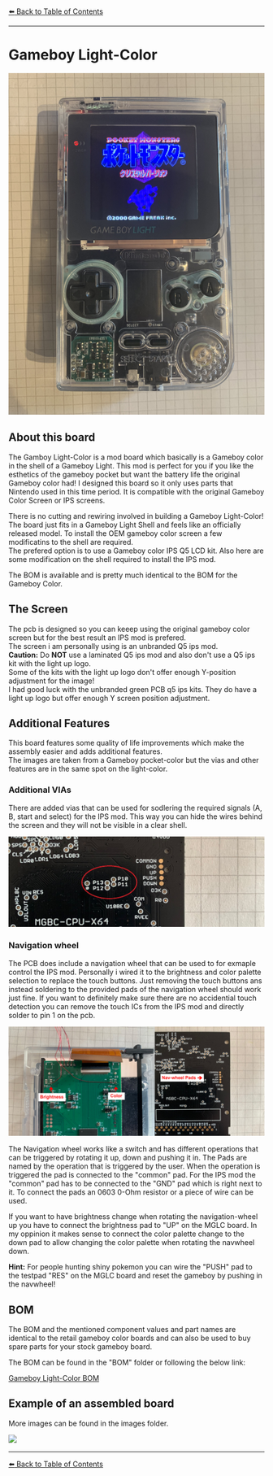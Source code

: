 [:arrow_left: Back to Table of Contents](/../../)

---

# Gameboy Light-Color

![](/Light-Color/Images/IMG_1164.jpg) 

## About this board
The Gamboy Light-Color is a mod board which basically is a Gameboy color in the shell of a Gameboy Light.
This mod is perfect for you if you like the esthetics of the gameboy pocket but want the battery life the original Gameboy color had!
I designed this board so it only uses parts that Nintendo used in this time period. It is compatible with the original Gameboy Color Screen or IPS screens.

There is no cutting and rewiring involved in building a Gameboy Light-Color!
The board just fits in a Gameboy Light Shell and feels like an officially released model.
To install the OEM gameboy color screen a few modificatins to the shell are required.  
The prefered option is to use a Gameboy color IPS Q5 LCD kit. Also here are some modification on the shell required to install the IPS mod.

The BOM is available and is pretty much identical to the BOM for the Gameboy Color.

## The Screen
The pcb is designed so you can keeep using the original gameboy color screen but for the best result an IPS mod is prefered.  
The screen i am personally using is an unbranded Q5 ips mod.  
**Caution:** Do **NOT** use a laminated Q5 ips mod and also don't use a Q5 ips kit with the light up logo.  
Some of the kits with the light up logo don't offer enough Y-position adjustment for the image!  
I had good luck with the unbranded green PCB q5 ips kits. They do have a light up logo but offer enough Y screen position adjustment.

## Additional Features
This board features some quality of life improvements which make the assembly easier and adds additional features.  
The images are taken from a Gameboy pocket-color but the vias and other features are in the same spot on the light-color.

### Additional VIAs
There are added vias that can be used for sodlering the required signals (A, B, start and select) for the IPS mod. 
This way you can hide the wires behind the screen and they will not be visible in a clear shell.

![](/Pocket-Color/Images/IMG_1327.jpg) 

### Navigation wheel
 
The PCB does include a navigation wheel that can be used to for exmaple control the IPS mod.
Personally i wired it to the brightness and color palette selection to replace the touch buttons.
Just removing the touch buttons ans instead soldering to the provided pads of the navigation wheel should work just fine.
If you want to definitely make sure there are no accidential touch detection you can remove the touch ICs from the IPS mod and directly solder to pin 1 on the pcb.

![](/Pocket-Color/Images/NavWheel_connection.jpg) 

The Navigation wheel works like a switch and has different operations that can be triggered by rotating it up, down and pushing it in.
The Pads are named by the operation that is triggered by the user. When the operation is triggered the pad is connected to the "common" pad.
For the IPS mod the "common" pad has to be connected to the "GND" pad which is right next to it. To connect the pads an 0603 0-Ohm resistor or a piece of wire can be used.

If you want to have brightness change when rotating the navigation-wheel up you have to connect the brightness pad to "UP" on the MGLC board.
In my oppinion it makes sense to connect the color palette change to the down pad to allow changing the color palette when rotating the navwheel down.

**Hint:** For people hunting shiny pokemon you can wire the "PUSH" pad to the testpad "RES" on the MGLC board and reset the gameboy by pushing in the navwheel!

## BOM
The BOM and the mentioned component values and part names are identical to the retail gameboy color boards and can also be used to buy spare parts for your stock gameboy board.

The BOM can be found in the "BOM" folder or following the below link:

[Gameboy Light-Color BOM](/Light-Color/BOM/BOM_MGLC.xlsx)

## Example of an assembled board
More images can be found in the images folder.

![](/Light-Color/Images/MGLC_PCBs.jpg) 

---
[:arrow_left: Back to Table of Contents](/../../)
